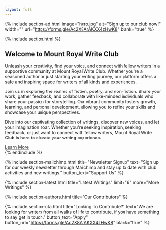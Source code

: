 ```yaml
---
layout: full
---
```


{% include section-ad.html image="hero.jpg" alt="Sign up to our club now!" width="" url="https://forms.gle/Ac2X8ArAKXX4zHwK8" blank="true" %}

{% include section.html %}
  <div class="uk-container uk-margin-medium-bottom">
    <div class="uk-text-center">
      <h2 class="section-title uk-margin-bottom">Welcome to Mount Royal Write Club</h2>
      <p class="uk-text-lead uk-margin-medium-bottom">
        Unleash your creativity, find your voice, and connect with fellow writers in a supportive community at Mount Royal Write Club. Whether you're a seasoned author or just starting your writing journey, our platform offers a safe and inspiring space for writers of all kinds and experiences.
      </p>
      <p class="uk-margin-medium-bottom">
        Join us in exploring the realms of fiction, poetry, and non-fiction. Share your work, gather feedback, and collaborate with like-minded individuals who share your passion for storytelling. Our vibrant community fosters growth, learning, and personal development, allowing you to refine your skills and showcase your unique perspectives.
      </p>
      <p class="uk-margin-medium-bottom">
        Dive into our captivating collection of writings, discover new voices, and let your imagination soar. Whether you're seeking inspiration, seeking feedback, or just want to connect with fellow writers, Mount Royal Write Club is here to elevate your writing experience.
      </p>
      <a class="uk-button uk-button-primary uk-border-rounded" href="/about/">Learn More</a>
    </div>
  </div>
{% endinclude %}


<!-- {% include section-featured.html title="Featured Story" %}

{% include section-spotlight.html title="Spotlight" %} -->

{% include section-mailchimp.html title="Newsletter Signup" text="Sign up for our weekly newsletter through Mailchimp and stay up to date with club activities and new writings." button_text="Support Us" %}

{% include section-latest.html title="Latest Writings" limit="6" more="More Writings" %}

<!-- {% include section-ad.html title="Advertisement" image="placeholder.png" url="#" blank="true" %} -->

{% include section-authors.html title="Our Contributors" %}

<!-- {% include section-instagram.html title="Latest On Instagram" cols="4" count="4" gutter="true" %} -->

{% include section-cta.html title="Looking To Contribute?" text="We are looking for writers from all walks of life to contribute, if you have something to say get in touch." button_text="Apply" button_url="https://forms.gle/Ac2X8ArAKXX4zHwK8" blank="true" %}

<!-- 
{% include section-author.html author="john" title="Hello, I am Jane! Welcome to my blog." %} 
-->
